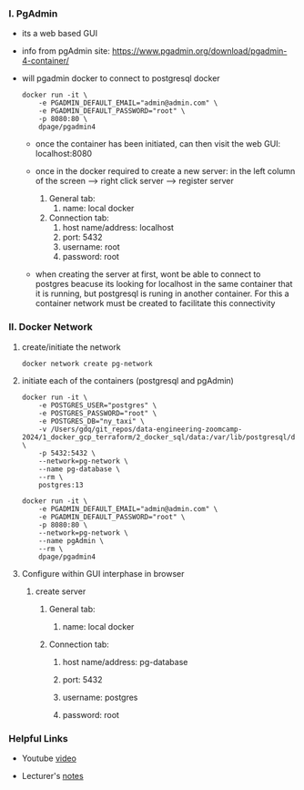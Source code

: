 ### I. PgAdmin

- its a web based GUI

- info from pgAdmin site: https://www.pgadmin.org/download/pgadmin-4-container/

- will pgadmin docker to connect to postgresql docker 

    ``` {bash}
    docker run -it \
        -e PGADMIN_DEFAULT_EMAIL="admin@admin.com" \
        -e PGADMIN_DEFAULT_PASSWORD="root" \
        -p 8080:80 \
        dpage/pgadmin4
    ```
    * once the container has been initiated, can then visit the web GUI: localhost:8080

    * once in the docker required to create a new server: in the left column of the screen —> right click server —> register server
        1. General tab:
            1. name: local docker 
        2. Connection tab:
            1. host name/address: localhost
            2. port: 5432
            3. username: root
            4. password: root

    * when creating the server at first, wont be able to connect to postgres beacuse its looking for localhost in the same container that it is running, but postgresql is runing in another container. For this a container network must be created to facilitate this connectivity 

### II. Docker Network 

1. create/initiate the network 

    ```{bash}
    docker network create pg-network
    ```

2. initiate each of the containers (postgresql and pgAdmin)

    ```{bash}
    docker run -it \
        -e POSTGRES_USER="postgres" \
        -e POSTGRES_PASSWORD="root" \
        -e POSTGRES_DB="ny_taxi" \
        -v /Users/gdq/git_repos/data-engineering-zoomcamp-2024/1_docker_gcp_terraform/2_docker_sql/data:/var/lib/postgresql/data \
        -p 5432:5432 \
        --network=pg-network \
        --name pg-database \
        --rm \
        postgres:13

    docker run -it \
        -e PGADMIN_DEFAULT_EMAIL="admin@admin.com" \
        -e PGADMIN_DEFAULT_PASSWORD="root" \
        -p 8080:80 \
        --network=pg-network \
        --name pgAdmin \
        --rm \
        dpage/pgadmin4    
    ```

4. Configure within GUI interphase in browser

    1. create server 

        1. General tab:

            1. name: local docker 

        2. Connection tab:

            1. host name/address: pg-database

            2. port: 5432

            3. username: postgres

            4. password: root


### Helpful Links

* Youtube [video](https://www.youtube.com/watch?v=hCAIVe9N0ow&t=127s)

* Lecturer's [notes](https://docs.google.com/document/d/e/2PACX-1vRJUuGfzgIdbkalPgg2nQ884CnZkCg314T_OBq-_hfcowPxNIA0-z5OtMTDzuzute9VBHMjNYZFTCc1/pub)